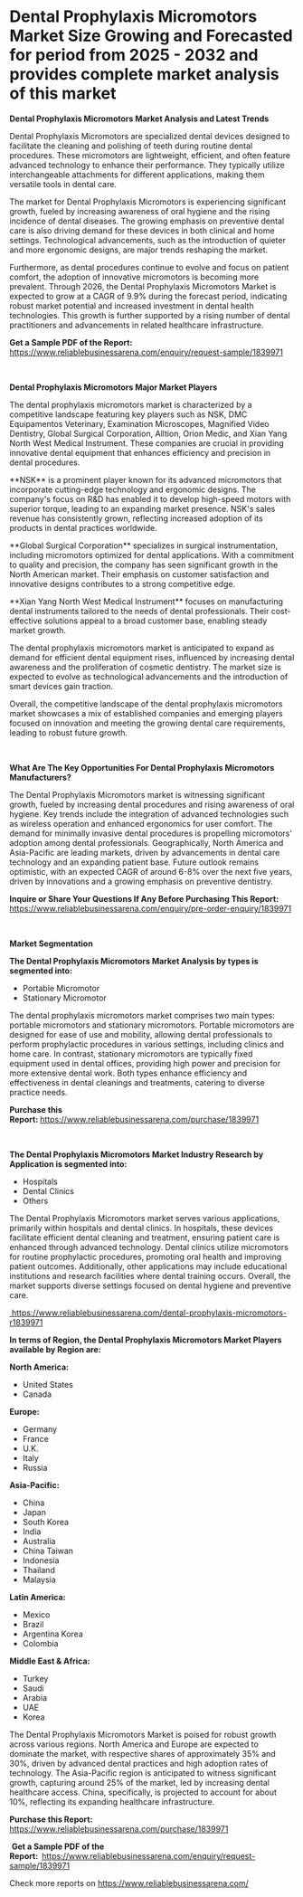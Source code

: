 <p><h1>Dental Prophylaxis Micromotors Market Size Growing and Forecasted for period from 2025 - 2032 and provides complete market analysis of this market</h1></p><p><strong>Dental Prophylaxis Micromotors Market Analysis and Latest Trends</strong></p>
<p><p>Dental Prophylaxis Micromotors are specialized dental devices designed to facilitate the cleaning and polishing of teeth during routine dental procedures. These micromotors are lightweight, efficient, and often feature advanced technology to enhance their performance. They typically utilize interchangeable attachments for different applications, making them versatile tools in dental care.</p><p>The market for Dental Prophylaxis Micromotors is experiencing significant growth, fueled by increasing awareness of oral hygiene and the rising incidence of dental diseases. The growing emphasis on preventive dental care is also driving demand for these devices in both clinical and home settings. Technological advancements, such as the introduction of quieter and more ergonomic designs, are major trends reshaping the market. </p><p>Furthermore, as dental procedures continue to evolve and focus on patient comfort, the adoption of innovative micromotors is becoming more prevalent. Through 2026, the Dental Prophylaxis Micromotors Market is expected to grow at a CAGR of 9.9% during the forecast period, indicating robust market potential and increased investment in dental health technologies. This growth is further supported by a rising number of dental practitioners and advancements in related healthcare infrastructure.</p></p>
<p><strong>Get a Sample PDF of the Report:&nbsp;</strong> <a href="https://www.reliablebusinessarena.com/enquiry/request-sample/1839971?utm_campaign=2187&utm_medium=2&utm_source=Github&utm_content=ia&utm_term=09032025&utm_id=dental-prophylaxis-micromotors">https://www.reliablebusinessarena.com/enquiry/request-sample/1839971</a></p>
<p>&nbsp;</p>
<p><strong>Dental Prophylaxis Micromotors Major Market Players</strong></p>
<p><p>The dental prophylaxis micromotors market is characterized by a competitive landscape featuring key players such as NSK, DMC Equipamentos Veterinary, Examination Microscopes, Magnified Video Dentistry, Global Surgical Corporation, Alltion, Orion Medic, and Xian Yang North West Medical Instrument. These companies are crucial in providing innovative dental equipment that enhances efficiency and precision in dental procedures.</p><p>**NSK** is a prominent player known for its advanced micromotors that incorporate cutting-edge technology and ergonomic designs. The company's focus on R&D has enabled it to develop high-speed motors with superior torque, leading to an expanding market presence. NSK's sales revenue has consistently grown, reflecting increased adoption of its products in dental practices worldwide.</p><p>**Global Surgical Corporation** specializes in surgical instrumentation, including micromotors optimized for dental applications. With a commitment to quality and precision, the company has seen significant growth in the North American market. Their emphasis on customer satisfaction and innovative designs contributes to a strong competitive edge.</p><p>**Xian Yang North West Medical Instrument** focuses on manufacturing dental instruments tailored to the needs of dental professionals. Their cost-effective solutions appeal to a broad customer base, enabling steady market growth.</p><p>The dental prophylaxis micromotors market is anticipated to expand as demand for efficient dental equipment rises, influenced by increasing dental awareness and the proliferation of cosmetic dentistry. The market size is expected to evolve as technological advancements and the introduction of smart devices gain traction.</p><p>Overall, the competitive landscape of the dental prophylaxis micromotors market showcases a mix of established companies and emerging players focused on innovation and meeting the growing dental care requirements, leading to robust future growth.</p></p>
<p>&nbsp;</p>
<p><strong>What Are The Key Opportunities For Dental Prophylaxis Micromotors Manufacturers?</strong></p>
<p><p>The Dental Prophylaxis Micromotors market is witnessing significant growth, fueled by increasing dental procedures and rising awareness of oral hygiene. Key trends include the integration of advanced technologies such as wireless operation and enhanced ergonomics for user comfort. The demand for minimally invasive dental procedures is propelling micromotors' adoption among dental professionals. Geographically, North America and Asia-Pacific are leading markets, driven by advancements in dental care technology and an expanding patient base. Future outlook remains optimistic, with an expected CAGR of around 6-8% over the next five years, driven by innovations and a growing emphasis on preventive dentistry.</p></p>
<p><strong>Inquire or Share Your Questions If Any Before Purchasing This Report:</strong> <a href="https://www.reliablebusinessarena.com/enquiry/pre-order-enquiry/1839971?utm_campaign=2187&utm_medium=2&utm_source=Github&utm_content=ia&utm_term=09032025&utm_id=dental-prophylaxis-micromotors">https://www.reliablebusinessarena.com/enquiry/pre-order-enquiry/1839971</a></p>
<p>&nbsp;</p>
<p><strong>Market Segmentation</strong></p>
<p><strong>The Dental Prophylaxis Micromotors Market Analysis by types is segmented into:</strong></p>
<p><ul><li>Portable Micromotor</li><li>Stationary Micromotor</li></ul></p>
<p><p>The dental prophylaxis micromotors market comprises two main types: portable micromotors and stationary micromotors. Portable micromotors are designed for ease of use and mobility, allowing dental professionals to perform prophylactic procedures in various settings, including clinics and home care. In contrast, stationary micromotors are typically fixed equipment used in dental offices, providing high power and precision for more extensive dental work. Both types enhance efficiency and effectiveness in dental cleanings and treatments, catering to diverse practice needs.</p></p>
<p><strong>Purchase this Report:&nbsp;</strong><a href="https://www.reliablebusinessarena.com/purchase/1839971?utm_campaign=2187&utm_medium=2&utm_source=Github&utm_content=ia&utm_term=09032025&utm_id=dental-prophylaxis-micromotors">https://www.reliablebusinessarena.com/purchase/1839971</a></p>
<p>&nbsp;</p>
<p><strong>The Dental Prophylaxis Micromotors Market Industry Research by Application is segmented into:</strong></p>
<p><ul><li>Hospitals</li><li>Dental Clinics</li><li>Others</li></ul></p>
<p><p>The Dental Prophylaxis Micromotors market serves various applications, primarily within hospitals and dental clinics. In hospitals, these devices facilitate efficient dental cleaning and treatment, ensuring patient care is enhanced through advanced technology. Dental clinics utilize micromotors for routine prophylactic procedures, promoting oral health and improving patient outcomes. Additionally, other applications may include educational institutions and research facilities where dental training occurs. Overall, the market supports diverse settings focused on dental hygiene and preventive care.</p></p>
<p><a href="https://www.reliablebusinessarena.com/dental-prophylaxis-micromotors-r1839971?utm_campaign=2187&utm_medium=2&utm_source=Github&utm_content=ia&utm_term=09032025&utm_id=dental-prophylaxis-micromotors">&nbsp;https://www.reliablebusinessarena.com/dental-prophylaxis-micromotors-r1839971</a></p>
<p><strong>In terms of Region, the Dental Prophylaxis Micromotors Market Players available by Region are:</strong></p>
<p>
    <p> <strong> North America: </strong>
        <ul>
            <li>United States</li>
            <li>Canada</li>
        </ul>
        </p> 
    <p> <strong> Europe: </strong>
        <ul>
            <li>Germany</li>
            <li>France</li>
            <li>U.K.</li>
            <li>Italy</li>
            <li>Russia</li>
        </ul>
        </p> 
    <p> <strong> Asia-Pacific: </strong>
        <ul>
            <li>China</li>
            <li>Japan</li>
            <li>South Korea</li>
            <li>India</li>
            <li>Australia</li>
            <li>China Taiwan</li>
            <li>Indonesia</li>
            <li>Thailand</li>
            <li>Malaysia</li>
        </ul>
        </p> 
    <p> <strong> Latin America: </strong>
        <ul>
            <li>Mexico</li>
            <li>Brazil</li>
            <li>Argentina Korea</li>
            <li>Colombia</li>
        </ul>
        </p> 
    <p> <strong> Middle East & Africa: </strong>
        <ul>
            <li>Turkey</li>
            <li>Saudi</li>
            <li>Arabia</li>
            <li>UAE</li>
            <li>Korea</li>
        </ul>
    </p>
    </p>
<p><p>The Dental Prophylaxis Micromotors Market is poised for robust growth across various regions. North America and Europe are expected to dominate the market, with respective shares of approximately 35% and 30%, driven by advanced dental practices and high adoption rates of technology. The Asia-Pacific region is anticipated to witness significant growth, capturing around 25% of the market, led by increasing dental healthcare access. China, specifically, is projected to account for about 10%, reflecting its expanding healthcare infrastructure.</p></p>
<p><strong>Purchase this Report: </strong><a href="https://www.reliablebusinessarena.com/purchase/1839971?utm_campaign=2187&utm_medium=2&utm_source=Github&utm_content=ia&utm_term=09032025&utm_id=dental-prophylaxis-micromotors">https://www.reliablebusinessarena.com/purchase/1839971</a></p>
<p>&nbsp;<strong>Get a Sample PDF of the Report:&nbsp;&nbsp;</strong><a href="https://www.reliablebusinessarena.com/enquiry/request-sample/1839971?utm_campaign=2187&utm_medium=2&utm_source=Github&utm_content=ia&utm_term=09032025&utm_id=dental-prophylaxis-micromotors">https://www.reliablebusinessarena.com/enquiry/request-sample/1839971</a></p>
<p><strong></strong></p>
<p>Check more reports on <a href="https://www.reliablebusinessarena.com/?utm_campaign=2187&utm_medium=2&utm_source=Github&utm_content=ia&utm_term=09032025&utm_id=dental-prophylaxis-micromotors">https://www.reliablebusinessarena.com/</a></p>